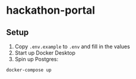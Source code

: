 # hackathon-portal

## Setup
1. Copy `.env.example` to `.env` and fill in the values
1. Start up Docker Desktop
2. Spin up Postgres:
```bash
docker-compose up
```